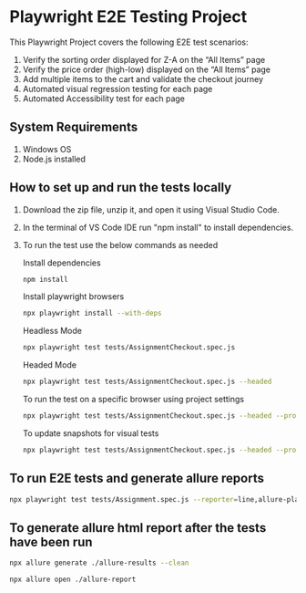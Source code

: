 # Playwright E2E Testing Project

This Playwright Project covers the following E2E test scenarios:

1. Verify the sorting order displayed for Z-A on the “All Items” page
2. Verify the price order (high-low) displayed on the “All Items” page
3. Add multiple items to the cart and validate the checkout journey
4. Automated visual regression testing for each page
5. Automated Accessibility test for each page

## System Requirements
1. Windows OS
2. Node.js installed

## How to set up and run the tests locally

1. Download the zip file, unzip it, and open it using Visual Studio Code.
2. In the terminal of VS Code IDE run "npm install" to install dependencies.
3. To run the test use the below commands as needed
  
   Install dependencies
   ```bash
   npm install
   ```
   Install playwright browsers 
   ```bash
   npx playwright install --with-deps
   ```
   Headless Mode
   ```bash
   npx playwright test tests/AssignmentCheckout.spec.js 
   ```
   Headed Mode
   ```bash
   npx playwright test tests/AssignmentCheckout.spec.js --headed
   ```
   To run the test on a specific browser using project settings
   ```bash
   npx playwright test tests/AssignmentCheckout.spec.js --headed --project=chrome
   ```
   To update snapshots for visual tests
   ```bash
   npx playwright test tests/AssignmentCheckout.spec.js --headed --project=chrome --update-snapshots
   ```

## To run E2E tests and generate allure reports

   ```bash 
   npx playwright test tests/Assignment.spec.js --reporter=line,allure-playwright --headed --project=chrome
   ```

## To generate allure html report after the tests have been run

   ```bash
   npx allure generate ./allure-results --clean
   ```
   ```bash
   npx allure open ./allure-report
   ```
